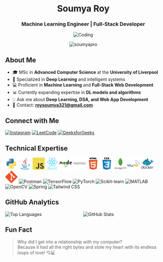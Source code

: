 <h1 align="center">Soumya Roy</h1>
<h3 align="center">Machine Learning Engineer | Full-Stack Developer</h3>
<p align="center">
  <img src="https://cdn.dribbble.com/users/1162077/screenshots/3848914/programmer.gif" alt="Coding" width="450"/>
</p>
<p align="center">
  <img src="https://komarev.com/ghpvc/?username=soumyapro&label=Profile%20Views&color=0e75b6&style=flat" alt="soumyapro" />
</p>

## About Me

- 🎓 MSc in **Advanced Computer Science** at the **University of Liverpool**  
- 🔬 Specialized in **Deep Learning** and intelligent systems  
- 💻 Proficient in **Machine Learning** and **Full-Stack Web Development**  
- 📊 Currently expanding expertise in **DL models and algorithms**  
- 💡 Ask me about **Deep Learning, DSA, and Web App Development**  
- 📧 Contact: **roysoumya321@gmail.com**  

## Connect with Me

<p align="left">
  <a href="https://instagram.com/sroy_68" target="_blank"><img src="https://raw.githubusercontent.com/rahuldkjain/github-profile-readme-generator/master/src/images/icons/Social/instagram.svg" alt="Instagram" width="30"/></a>
  <a href="https://www.leetcode.com/noob_coder159" target="_blank"><img src="https://raw.githubusercontent.com/rahuldkjain/github-profile-readme-generator/master/src/images/icons/Social/leet-code.svg" alt="LeetCode" width="30"/></a>
  <a href="https://auth.geeksforgeeks.org/user/roysoumya321" target="_blank"><img src="https://raw.githubusercontent.com/rahuldkjain/github-profile-readme-generator/master/src/images/icons/Social/geeks-for-geeks.svg" alt="GeeksforGeeks" width="30"/></a>
</p>

## Technical Expertise

<p align="left">
  <img src="https://raw.githubusercontent.com/devicons/devicon/master/icons/python/python-original.svg" alt="Python" width="40"/>
  <img src="https://raw.githubusercontent.com/devicons/devicon/master/icons/java/java-original.svg" alt="Java" width="40"/>
  <img src="https://raw.githubusercontent.com/devicons/devicon/master/icons/javascript/javascript-original.svg" alt="JavaScript" width="40"/>
  <img src="https://raw.githubusercontent.com/devicons/devicon/master/icons/react/react-original-wordmark.svg" alt="React" width="40"/>
  <img src="https://raw.githubusercontent.com/devicons/devicon/master/icons/nodejs/nodejs-original-wordmark.svg" alt="Node.js" width="40"/>
  <img src="https://raw.githubusercontent.com/devicons/devicon/master/icons/express/express-original-wordmark.svg" alt="Express.js" width="40"/>
  <img src="https://raw.githubusercontent.com/devicons/devicon/master/icons/html5/html5-original-wordmark.svg" alt="HTML" width="40"/>
  <img src="https://raw.githubusercontent.com/devicons/devicon/master/icons/css3/css3-original-wordmark.svg" alt="CSS" width="40"/>
  <img src="https://raw.githubusercontent.com/devicons/devicon/master/icons/mongodb/mongodb-original-wordmark.svg" alt="MongoDB" width="40"/>
  <img src="https://raw.githubusercontent.com/devicons/devicon/master/icons/mysql/mysql-original-wordmark.svg" alt="MySQL" width="40"/>
  <img src="https://raw.githubusercontent.com/devicons/devicon/master/icons/docker/docker-original-wordmark.svg" alt="Docker" width="40"/>
  <img src="https://raw.githubusercontent.com/devicons/devicon/master/icons/git/git-original.svg" alt="Git" width="40"/>
  <img src="https://www.vectorlogo.zone/logos/getpostman/getpostman-icon.svg" alt="Postman" width="40"/>
  <img src="https://www.vectorlogo.zone/logos/tensorflow/tensorflow-icon.svg" alt="TensorFlow" width="40"/>
  <img src="https://www.vectorlogo.zone/logos/pytorch/pytorch-icon.svg" alt="PyTorch" width="40"/>
  <img src="https://upload.wikimedia.org/wikipedia/commons/0/05/Scikit_learn_logo_small.svg" alt="Scikit-learn" width="40"/>
  <img src="https://upload.wikimedia.org/wikipedia/commons/2/21/Matlab_Logo.png" alt="MATLAB" width="40"/>
  <img src="https://www.vectorlogo.zone/logos/opencv/opencv-icon.svg" alt="OpenCV" width="40"/>
  <img src="https://www.vectorlogo.zone/logos/springio/springio-icon.svg" alt="Spring" width="40"/>
  <img src="https://www.vectorlogo.zone/logos/tailwindcss/tailwindcss-icon.svg" alt="Tailwind CSS" width="40"/>
</p>

## GitHub Analytics

<div>
  <img width="45%" align="left" src="https://github-readme-stats.vercel.app/api/top-langs?username=soumyapro&show_icons=true&locale=en&layout=compact&theme=default" alt="Top Languages" />
  <img width="50%" align="right" src="https://github-readme-stats.vercel.app/api?username=soumyapro&show_icons=true&locale=en&theme=default" alt="GitHub Stats" />
</div>
<br clear="all" />

## Fun Fact

> Why did I get into a relationship with my computer?  
> Because it had all the right bytes and stole my heart with its endless loops of love! 💘💻
